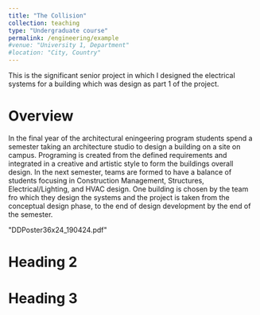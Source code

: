 ```yaml
---
title: "The Collision"
collection: teaching
type: "Undergraduate course"
permalink: /engineering/example
#venue: "University 1, Department"
#location: "City, Country"
---
```


This is the significant senior project in which I designed the electrical systems for a building which was design as part 1 of the project.

Overview
======
In the final year of the architectural eningeering program students spend a semester taking an architecture studio to design a building on a site on campus. Programing is created from the defined requirements and integrated in a creative and artistic style to form the buildings overall design. In the next semester, teams are formed to have a balance of students focusing in Construction Management, Structures, Electrical/Lighting, and HVAC design. One building is chosen by the team fro which they design the systems and the project is taken from the conceptual design phase, to the end of design development by the end of the semester.

"DDPoster36x24_190424.pdf"

Heading 2
======

Heading 3
======
